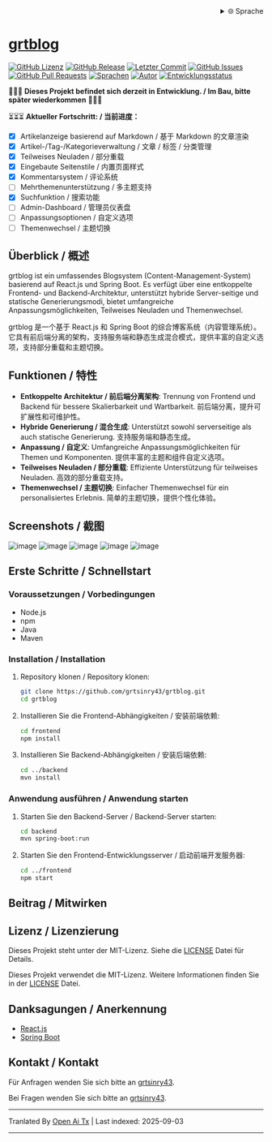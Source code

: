 
<div align="right">
  <details>
    <summary >🌐 Sprache</summary>
    <div>
      <div align="center">
        <a href="https://openaitx.github.io/view.html?user=grtsinry43&project=grtblog&lang=en">English</a>
        | <a href="https://openaitx.github.io/view.html?user=grtsinry43&project=grtblog&lang=zh-CN">简体中文</a>
        | <a href="https://openaitx.github.io/view.html?user=grtsinry43&project=grtblog&lang=zh-TW">繁體中文</a>
        | <a href="https://openaitx.github.io/view.html?user=grtsinry43&project=grtblog&lang=ja">日本語</a>
        | <a href="https://openaitx.github.io/view.html?user=grtsinry43&project=grtblog&lang=ko">한국어</a>
        | <a href="https://openaitx.github.io/view.html?user=grtsinry43&project=grtblog&lang=hi">हिन्दी</a>
        | <a href="https://openaitx.github.io/view.html?user=grtsinry43&project=grtblog&lang=th">ไทย</a>
        | <a href="https://openaitx.github.io/view.html?user=grtsinry43&project=grtblog&lang=fr">Français</a>
        | <a href="https://openaitx.github.io/view.html?user=grtsinry43&project=grtblog&lang=de">Deutsch</a>
        | <a href="https://openaitx.github.io/view.html?user=grtsinry43&project=grtblog&lang=es">Español</a>
        | <a href="https://openaitx.github.io/view.html?user=grtsinry43&project=grtblog&lang=it">Italiano</a>
        | <a href="https://openaitx.github.io/view.html?user=grtsinry43&project=grtblog&lang=ru">Русский</a>
        | <a href="https://openaitx.github.io/view.html?user=grtsinry43&project=grtblog&lang=pt">Português</a>
        | <a href="https://openaitx.github.io/view.html?user=grtsinry43&project=grtblog&lang=nl">Nederlands</a>
        | <a href="https://openaitx.github.io/view.html?user=grtsinry43&project=grtblog&lang=pl">Polski</a>
        | <a href="https://openaitx.github.io/view.html?user=grtsinry43&project=grtblog&lang=ar">العربية</a>
        | <a href="https://openaitx.github.io/view.html?user=grtsinry43&project=grtblog&lang=fa">فارسی</a>
        | <a href="https://openaitx.github.io/view.html?user=grtsinry43&project=grtblog&lang=tr">Türkçe</a>
        | <a href="https://openaitx.github.io/view.html?user=grtsinry43&project=grtblog&lang=vi">Tiếng Việt</a>
        | <a href="https://openaitx.github.io/view.html?user=grtsinry43&project=grtblog&lang=id">Bahasa Indonesia</a>
        | <a href="https://openaitx.github.io/view.html?user=grtsinry43&project=grtblog&lang=as">অসমীয়া</
      </div>
    </div>
  </details>
</div>

# grtblog

[![GitHub Lizenz](https://img.shields.io/github/license/grtsinry43/grtblog)](http://www.apache.org/licenses/LICENSE-2.0.html)
[![GitHub Release](https://img.shields.io/github/v/release/grtsinry43/grtblog)](https://github.com/grtsinry43/grtblog/releases)
[![Letzter Commit](https://img.shields.io/github/last-commit/grtsinry43/grtblog)](https://github.com/grtsinry43/grtblog/commits/main)
[![GitHub Issues](https://img.shields.io/github/issues/grtsinry43/grtblog)](https://github.com/grtsinry43/grtblog/issues)
[![GitHub Pull Requests](https://img.shields.io/github/issues-pr/grtsinry43/grtblog)](https://github.com/grtsinry43/grtblog/pulls)
[![Sprachen](https://img.shields.io/github/languages/top/grtsinry43/grtblog)](https://github.com/grtsinry43/grtblog)
[![Autor](https://img.shields.io/badge/author-grtsinry43-blue)](https://github.com/grtsinry43)
[![Entwicklungsstatus](https://img.shields.io/badge/status-in%20development-yellow)](https://github.com/grtsinry43/grtblog)

🚧🚧🚧 **Dieses Projekt befindet sich derzeit in Entwicklung. / Im Bau, bitte später wiederkommen** 🚧🚧🚧

⏳⏳⏳ **Aktueller Fortschritt: / 当前进度：**

- [x] Artikelanzeige basierend auf Markdown / 基于 Markdown 的文章渲染
- [x] Artikel-/Tag-/Kategorieverwaltung / 文章 / 标签 / 分类管理
- [x] Teilweises Neuladen / 部分重载
- [x] Eingebaute Seitenstile / 内置页面样式
- [x] Kommentarsystem / 评论系统
- [ ] Mehrthemenunterstützung / 多主题支持
- [x] Suchfunktion / 搜索功能
- [ ] Admin-Dashboard / 管理员仪表盘
- [ ] Anpassungsoptionen / 自定义选项
- [ ] Themenwechsel / 主题切换

## Überblick / 概述

grtblog ist ein umfassendes Blogsystem (Content-Management-System) basierend auf React.js und Spring Boot. Es verfügt über eine
entkoppelte Frontend- und Backend-Architektur, unterstützt hybride Server-seitige und statische Generierungsmodi, bietet umfangreiche Anpassungsmöglichkeiten,
Teilweises Neuladen und Themenwechsel.

grtblog 是一个基于 React.js 和 Spring Boot 的综合博客系统（内容管理系统）。它具有前后端分离的架构，支持服务端和静态生成混合模式，提供丰富的自定义选项，支持部分重载和主题切换。

## Funktionen / 特性

- **Entkoppelte Architektur / 前后端分离架构**: Trennung von Frontend und Backend für bessere Skalierbarkeit und
  Wartbarkeit. 前后端分离，提升可扩展性和可维护性。
- **Hybride Generierung / 混合生成**: Unterstützt sowohl serverseitige als auch statische Generierung. 支持服务端和静态生成。
- **Anpassung / 自定义**: Umfangreiche Anpassungsmöglichkeiten für Themen und Komponenten. 提供丰富的主题和组件自定义选项。
- **Teilweises Neuladen / 部分重载**: Effiziente Unterstützung für teilweises Neuladen. 高效的部分重载支持。
- **Themenwechsel / 主题切换**: Einfacher Themenwechsel für ein personalisiertes Erlebnis. 简单的主题切换，提供个性化体验。

## Screenshots / 截图

![image](https://github.com/user-attachments/assets/40cac1c2-767a-4e0e-b72c-664384e93dfd)
![image](https://github.com/user-attachments/assets/0f8819c4-5be2-47bf-b526-2db097141bd9)
![image](https://github.com/user-attachments/assets/acbb9f7b-4ffc-45ff-835e-e09ee0a16979)
![image](https://github.com/user-attachments/assets/72116ff9-eb07-4e0c-921a-c3db32cbd59c)
![image](https://github.com/user-attachments/assets/6e790aab-94f4-4ada-8fc7-fc1bef0af5c8)


## Erste Schritte / Schnellstart

### Voraussetzungen / Vorbedingungen

- Node.js
- npm
- Java
- Maven

### Installation / Installation

1. Repository klonen / Repository klonen:
    ```bash
    git clone https://github.com/grtsinry43/grtblog.git
    cd grtblog
    ```
2. Installieren Sie die Frontend-Abhängigkeiten / 安装前端依赖:

    ```bash
    cd frontend
    npm install
    ```
3. Installieren Sie Backend-Abhängigkeiten / 安装后端依赖:

    ```bash
    cd ../backend
    mvn install
    ```

### Anwendung ausführen / Anwendung starten

1. Starten Sie den Backend-Server / Backend-Server starten:
    ```bash
    cd backend
    mvn spring-boot:run
    ```
2. Starten Sie den Frontend-Entwicklungsserver / 启动前端开发服务器:

    ```bash
    cd ../frontend
    npm start
    ```

## Beitrag / Mitwirken

[//]: # (Beiträge sind willkommen! Bitte lesen Sie die [Mitwirkungsrichtlinien]&#40;CONTRIBUTING.md&#41; für weitere Informationen.)

[//]: # ()
[//]: # (Beiträge sind willkommen! Bitte lesen Sie die [Mitwirkungsrichtlinien]&#40;CONTRIBUTING.md&#41; für weitere Informationen.)

## Lizenz / Lizenzierung

Dieses Projekt steht unter der MIT-Lizenz. Siehe die [LICENSE](LICENSE) Datei für Details.

Dieses Projekt verwendet die MIT-Lizenz. Weitere Informationen finden Sie in der [LICENSE](LICENSE) Datei.

## Danksagungen / Anerkennung

- [React.js](https://reactjs.org/)
- [Spring Boot](https://spring.io/projects/spring-boot)

## Kontakt / Kontakt

Für Anfragen wenden Sie sich bitte an [grtsinry43](https://github.com/grtsinry43).

Bei Fragen wenden Sie sich bitte an [grtsinry43](https://github.com/grtsinry43).


---

Tranlated By [Open Ai Tx](https://github.com/OpenAiTx/OpenAiTx) | Last indexed: 2025-09-03

---